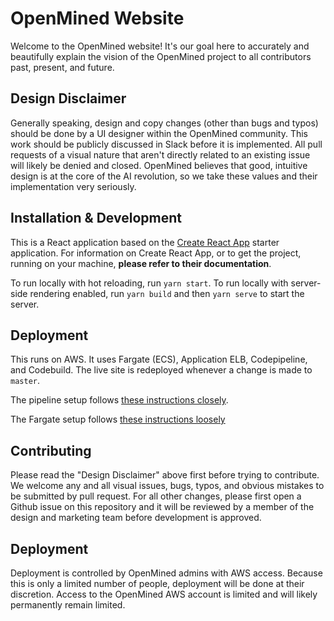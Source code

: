 # OpenMined Website

Welcome to the OpenMined website! It's our goal here to accurately and beautifully explain the vision of the OpenMined project to all contributors past, present, and future.

## Design Disclaimer

Generally speaking, design and copy changes (other than bugs and typos) should be done by a UI designer within the OpenMined community. This work should be publicly discussed in Slack before it is implemented. All pull requests of a visual nature that aren't directly related to an existing issue will likely be denied and closed. OpenMined believes that good, intuitive design is at the core of the AI revolution, so we take these values and their implementation very seriously.

## Installation & Development

This is a React application based on the [Create React App](https://github.com/facebookincubator/create-react-app) starter application. For information on Create React App, or to get the project, running on your machine, **please refer to their documentation**.

To run locally with hot reloading, run `yarn start`. To run locally with server-side rendering enabled, run `yarn build` and then `yarn serve` to start the server.

## Deployment

This runs on AWS. It uses Fargate (ECS), Application ELB, Codepipeline, and Codebuild. The live site is redeployed whenever a change is made to `master`. 

The pipeline setup follows [these instructions closely](https://docs.aws.amazon.com/AmazonECS/latest/developerguide/ecs-cd-pipeline.html).

The Fargate setup follows [these instructions loosely](https://docs.aws.amazon.com/AmazonECS/latest/developerguide/ECS_GetStarted.html)


## Contributing

Please read the "Design Disclaimer" above first before trying to contribute. We welcome any and all visual issues, bugs, typos, and obvious mistakes to be submitted by pull request. For all other changes, please first open a Github issue on this repository and it will be reviewed by a member of the design and marketing team before development is approved.

## Deployment

Deployment is controlled by OpenMined admins with AWS access. Because this is only a limited number of people, deployment will be done at their discretion. Access to the OpenMined AWS account is limited and will likely permanently remain limited.
